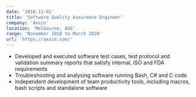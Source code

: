 ```yaml
---
date: '2018-11-01'
title: 'Software Quality Assurance Engineer'
company: 'Axxin'
location: 'Melbourne, AUS'
range: 'November 2018 to March 2020'
url: 'https://axxin.com/'
---
```


- Developed and executed software test cases, test protocol and validation summary reports that satisfy internal, ISO and FDA requirements
- Troubleshooting and analysing software running Bash, C# and C code
- Independent development of team productivity tools, including macros, bash scripts and standalone software
